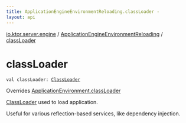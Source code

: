 ```yaml
---
title: ApplicationEngineEnvironmentReloading.classLoader - 
layout: api
---
```


<div class='api-docs-breadcrumbs'><a href="../index.html">io.ktor.server.engine</a> / <a href="index.html">ApplicationEngineEnvironmentReloading</a> / <a href="./class-loader.html">classLoader</a></div>

# classLoader

<div class="signature"><code><span class="keyword">val </span><span class="identifier">classLoader</span><span class="symbol">: </span><a href="http://docs.oracle.com/javase/6/docs/api/java/lang/ClassLoader.html"><span class="identifier">ClassLoader</span></a></code></div>

Overrides <a href="../../io.ktor.application/-application-environment/class-loader.html">ApplicationEnvironment.classLoader</a>

<a href="http://docs.oracle.com/javase/6/docs/api/java/lang/ClassLoader.html">ClassLoader</a> used to load application.

Useful for various reflection-based services, like dependency injection.

